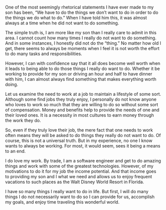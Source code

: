 One of the most seemingly rhetorical statements I have ever made to my son has been, “We have to do the things we don’t want to do in order to do the things we do what to do.”  When I have told him this, it was almost always at a time when he did not want to do something. 


The simple truth is, I am more like my son than I really care to admit in this area. I cannot count how many times I really do not want to do something. And in some instances, I honestly did not do the “thing.” No matter how old I get, there seems to always be moments when I feel it is not worth the effort to do many tasks and responsibilities.


However, I can with confidence say that it all does become well worth when it leads to being able to do those things I really do want to do. Whether it be working to provide for my son or driving an hour and half to have dinner with him, I can almost always find something that makes everything worth doing.

Let us examine the need to work at a job to maintain a lifestyle of some sort. Although some find jobs they truly enjoy, I personally do not know anyone who loves to work so much that they are willing to do so without some sort of compensation. Money and benefits help to provide the needs of one and their loved ones. It is a necessity in most cultures to earn money through the work they do.

So, even if they truly love their job, the mere fact that one needs to work often means they will be asked to do things they really do not want to do. Of course, this is not a universal truth. But in my experience, no one I know wants to always be working. For most, it would seem, sees it being a means to an end.

I do love my work. By trade, I am a software engineer and get to do amazing things and work with some of the greatest technologies. However, of my motivations to do it for my job the income potential. And that income goes to providing my son and I what we need and allows us to enjoy frequent vacations to such places as the Walt Disney World Resort in Florida.

I have so many things I really want to do in life. But first, I will do many things I do not necessarily want to do so I can provide for us, accomplish my goals, and enjoy time traveling this wonderful world.